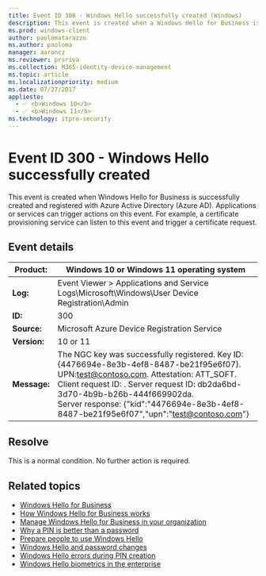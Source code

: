 ```yaml
---
title: Event ID 300 - Windows Hello successfully created (Windows)
description: This event is created when a Windows Hello for Business is successfully created and registered with Azure Active Directory (Azure AD).
ms.prod: windows-client
author: paolomatarazzo
ms.author: paoloma
manager: aaroncz
ms.reviewer: prsriva
ms.collection: M365-identity-device-management
ms.topic: article
ms.localizationpriority: medium
ms.date: 07/27/2017
appliesto: 
  - ✅ <b>Windows 10</b>
  - ✅ <b>Windows 11</b>
ms.technology: itpro-security
---
```


# Event ID 300 - Windows Hello successfully created

This event is created when Windows Hello for Business is successfully created and registered with Azure Active Directory (Azure AD). Applications or services can trigger actions on this event. For example, a certificate provisioning service can listen to this event and trigger a certificate request.

## Event details

| **Product:** |                                                                                                                                            Windows 10 or Windows 11 operating system                                                                                                                                            |
|--------------|-------------------------------------------------------------------------------------------------------------------------------------------------------------------------------------------------------------------------------------------------------------------------------------------------------------------|
| **Log:**     | Event Viewer > Applications and Service Logs\Microsoft\Windows\User Device Registration\Admin |
|   **ID:**    |                                                                                                                                                        300                                                                                                                                                        |
| **Source:**  |                                                                                                                                    Microsoft Azure Device Registration Service                                                                                                                                    |
| **Version:** |                                                                                                                                                        10    or 11                                                                                                                                                     |
| **Message:** | The NGC key was successfully registered. Key ID: {4476694e-8e3b-4ef8-8487-be21f95e6f07}. UPN:test@contoso.com. Attestation: ATT\_SOFT. Client request ID: . Server request ID: db2da6bd-3d70-4b9b-b26b-444f669902da.</br>Server response: {"kid":"4476694e-8e3b-4ef8-8487-be21f95e6f07","upn":"test@contoso.com"} |
 
## Resolve

This is a normal condition. No further action is required.

## Related topics

- [Windows Hello for Business](hello-identity-verification.md)
- [How Windows Hello for Business works](hello-how-it-works.md)
- [Manage Windows Hello for Business in your organization](hello-manage-in-organization.md)
- [Why a PIN is better than a password](hello-why-pin-is-better-than-password.md)
- [Prepare people to use Windows Hello](hello-prepare-people-to-use.md)
- [Windows Hello and password changes](hello-and-password-changes.md)
- [Windows Hello errors during PIN creation](/troubleshoot/windows-client/user-profiles-and-logon/windows-hello-errors-during-pin-creation-in-windows-10)
- [Windows Hello biometrics in the enterprise](hello-biometrics-in-enterprise.md)
